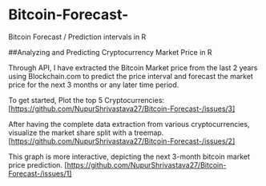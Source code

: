 # Bitcoin-Forecast-
Bitcoin Forecast / Prediction intervals in R 


##Analyzing and Predicting Cryptocurrency Market Price in R

Through API, I have extracted the Bitcoin Market price from the last 2 years using Blockchain.com to predict the price interval 
and forecast the market price for the next 3 months or any later time period.

To get started, Plot the top 5 Cryptocurrencies:
[https://github.com/NupurShrivastava27/Bitcoin-Forecast-/issues/3]

After having the complete data extraction from various cryptocurrencies, visualize the market share split with a treemap. 
[https://github.com/NupurShrivastava27/Bitcoin-Forecast-/issues/2]

This graph is more interactive, depicting the next 3-month bitcoin market price prediction.
[https://github.com/NupurShrivastava27/Bitcoin-Forecast-/issues/1]
